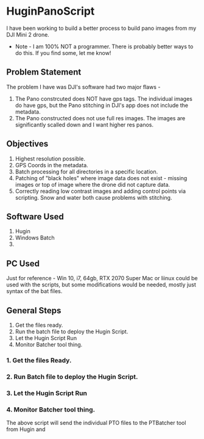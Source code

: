 # HuginPanoScript
I have been working to build a better process to build pano images from my DJI Mini 2 drone.  
- Note - I am 100% NOT a programmer.  There is probably better ways to do this.  If you find some, let me know!


## Problem Statement
The problem I have was DJI's software had two major flaws - 
1. The Pano constrcuted does NOT have gps tags.  The individual images do have gps, but the Pano stitching in DJI's app does not include the metadata.
2. The Pano constructed does not use full res images.  The images are significantly scalled down and I want higher res panos.  


## Objectives
1. Highest resolution possible.
2. GPS Coords in the metadata.
3. Batch processing for all directories in a specific location.  
4. Patching of "black holes" where image data does not exist - missing images or top of image where the drone did not capture data.
5. Correctly reading low contrast images and adding control points via scripting.  Snow and water both cause problems with stitching.  


## Software Used
1. Hugin
2. Windows Batch 
3. 


## PC Used 
Just for reference - Win 10, i7, 64gb, RTX 2070 Super
Mac or liinux could be used with the scripts, but some modifications would be needed, mostly just syntax of the bat files.  


## General Steps
1. Get the files ready.
2. Run the batch file to deploy the Hugin Script.
3. Let the Hugin Script Run
4. Monitor Batcher tool thing.


### 1. Get the files Ready.


### 2. Run Batch file to deploy the Hugin Script.


### 3. Let the Hugin Script Run


### 4. Monitor Batcher tool thing.
The above script will send the individual PTO files to the PTBatcher tool from Hugin and 






